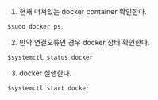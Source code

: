 1. 현재 떠져있는 docker container 확인한다.
```
$sudo docker ps
```

2. 만약 연결오류인 경우 docker 상태 확인한다.
```
$systemctl status docker
```

3. docker 실행한다.
```
$systemctl start docker
```
